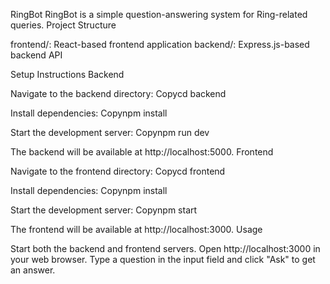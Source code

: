 RingBot
RingBot is a simple question-answering system for Ring-related queries.
Project Structure

frontend/: React-based frontend application
backend/: Express.js-based backend API

Setup Instructions
Backend

Navigate to the backend directory:
Copycd backend

Install dependencies:
Copynpm install

Start the development server:
Copynpm run dev


The backend will be available at http://localhost:5000.
Frontend

Navigate to the frontend directory:
Copycd frontend

Install dependencies:
Copynpm install

Start the development server:
Copynpm start


The frontend will be available at http://localhost:3000.
Usage

Start both the backend and frontend servers.
Open http://localhost:3000 in your web browser.
Type a question in the input field and click "Ask" to get an answer.